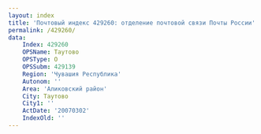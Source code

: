 ```yaml
---
layout: index
title: 'Почтовый индекс 429260: отделение почтовой связи Почты России'
permalink: /429260/
data:
    Index: 429260
    OPSName: Таутово
    OPSType: О
    OPSSubm: 429139
    Region: 'Чувашия Республика'
    Autonom: ''
    Area: 'Аликовский район'
    City: Таутово
    City1: ''
    ActDate: '20070302'
    IndexOld: ''
---
```


